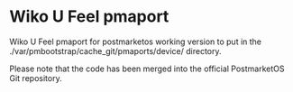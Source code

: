 # Wiko U Feel pmaport

Wiko U Feel pmaport for postmarketos working version to put in the ./var/pmbootstrap/cache_git/pmaports/device/ directory.

Please note that the code has been merged into the official PostmarketOS Git repository.
